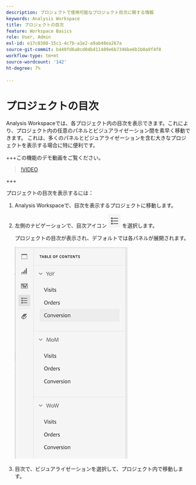 ```yaml
---
description: プロジェクトで使用可能なプロジェクト目次に関する情報
keywords: Analysis Workspace
title: プロジェクトの目次
feature: Workspace Basics
role: User, Admin
exl-id: e17c0308-15c1-4c7b-a1e2-a9ab48ea267a
source-git-commit: b440fd6a0cd04b411489e6b7346be6b1b0a9f4f8
workflow-type: tm+mt
source-wordcount: '142'
ht-degree: 7%

---
```


# プロジェクトの目次

Analysis Workspaceでは、各プロジェクト内の目次を表示できます。これにより、プロジェクト内の任意のパネルとビジュアライゼーション間を素早く移動できます。 これは、多くのパネルとビジュアライゼーションを含む大きなプロジェクトを表示する場合に特に便利です。

+++この機能のデモ動画をご覧ください。

>[!VIDEO](https://video.tv.adobe.com/v/26990/?learn=on)

+++

プロジェクトの目次を表示するには：

1. Analysis Workspaceで、目次を表示するプロジェクトに移動します。

1. 左側のナビゲーションで、目次アイコン ![ 目次アイコン ](assets/toc-icon.png) を選択します。

   プロジェクトの目次が表示され、デフォルトでは各パネルが展開されます。

   ![ プロジェクト目次が展開されました ](assets/project-toc-expanded.png)

1. 目次で、ビジュアライゼーションを選択して、プロジェクト内で移動します。
